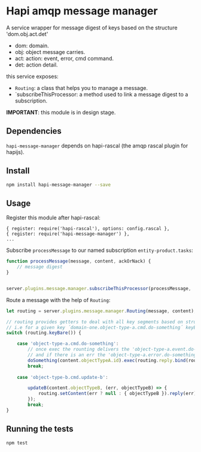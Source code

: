 # Hapi amqp message manager

A service wrapper for message digest of keys based on the structure 'dom.obj.act.det'

 * dom: domain.
 * obj: object message carries.
 * act: action: event, error, cmd command.
 * det: action detail.

this service exposes:

- `Routing`: a class that helps you to manage a message.
- `subscribeThisProcessor: a method used to link a message digest to a subscription.

**IMPORTANT**: this module is in design stage.


## Dependencies

`hapi-message-manager` depends on hapi-rascal (the amqp rascal plugin for hapijs).


## Install

```sh
npm install hapi-message-manager --save
```

## Usage

Register this module after hapi-rascal:

```
{ register: require('hapi-rascal'), options: config.rascal },
{ register: require('hapi-message-manager') },
...
```

Subscribe `processMessage` to our named subscription `entity-product.tasks`:

```javascript
function processMessage(message, content, ackOrNack) {
    // message digest
}


server.plugins.message.manager.subscribeThisProcessor(processMessage, 'entity-product.tasks');
```

Route a message with the help of `Routing`:


```javascript
let routing = server.plugins.message.manager.Routing(message, content);

// routing provides getters to deal with all key segments based on structure 'dom.obj.act.det'
// i.e for a given key ´domain-one.object-type-a.cmd.do-something´ keyBare give us 'object-type-a.cmd.do-something'
switch (routing.keyBare()) {

    case 'object-type-a.cmd.do-something':
        // once exec the rounting delivers the 'object-type-a.event.do-something-done'
        // and if there is an err the 'object-type-a.error.do-something'
        doSomething(content.objectTypeA.id).exec(routing.reply.bind(routing));
        break;
        
    case 'object-type-b.cmd.update-b':

        updateB(content.objectTypeB, (err, objectTypeB) => {
            routing.setContent(err ? null : { objectTypeB }).reply(err);
        });
        break;
}


```


## Running the tests

```bash
npm test
```


